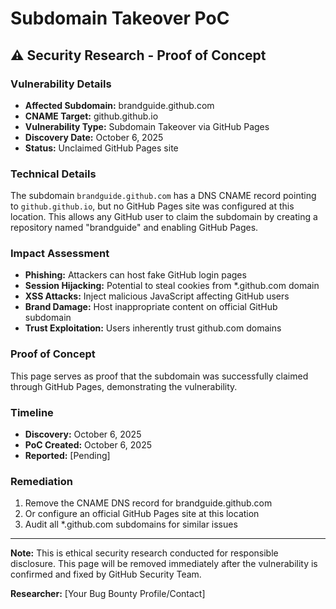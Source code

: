 # Subdomain Takeover PoC

## ⚠️ Security Research - Proof of Concept

### Vulnerability Details
- **Affected Subdomain:** brandguide.github.com
- **CNAME Target:** github.github.io  
- **Vulnerability Type:** Subdomain Takeover via GitHub Pages
- **Discovery Date:** October 6, 2025
- **Status:** Unclaimed GitHub Pages site

### Technical Details
The subdomain `brandguide.github.com` has a DNS CNAME record pointing to `github.github.io`, but no GitHub Pages site was configured at this location. This allows any GitHub user to claim the subdomain by creating a repository named "brandguide" and enabling GitHub Pages.

### Impact Assessment
- **Phishing:** Attackers can host fake GitHub login pages
- **Session Hijacking:** Potential to steal cookies from *.github.com domain
- **XSS Attacks:** Inject malicious JavaScript affecting GitHub users
- **Brand Damage:** Host inappropriate content on official GitHub subdomain
- **Trust Exploitation:** Users inherently trust github.com domains

### Proof of Concept
This page serves as proof that the subdomain was successfully claimed through GitHub Pages, demonstrating the vulnerability.

### Timeline
- **Discovery:** October 6, 2025
- **PoC Created:** October 6, 2025
- **Reported:** [Pending]

### Remediation
1. Remove the CNAME DNS record for brandguide.github.com
2. Or configure an official GitHub Pages site at this location
3. Audit all *.github.com subdomains for similar issues

---

**Note:** This is ethical security research conducted for responsible disclosure. This page will be removed immediately after the vulnerability is confirmed and fixed by GitHub Security Team.

**Researcher:** [Your Bug Bounty Profile/Contact]
